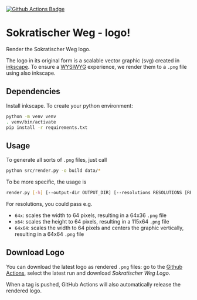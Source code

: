[![Github Actions Badge](https://github.com/joholl/sokratischer-weg-logo/actions/workflows/publish.yml/badge.svg)](https://github.com/joholl/sokratischer-weg-logo/actions/workflows/publish.yml)

# Sokratischer Weg - logo!

Render the Sokratischer Weg logo.

The logo in its original form is a scalable vector graphic (svg) created in
[inkscape](inkscape.org). To ensure a [WYSIWYG](de.wikipedia.org/wiki/WYSIWYG)
experience, we render them to a `.png` file using also inkscape.

## Dependencies

Install inkscape. To create your python environment:

```sh
python -m venv venv
. venv/bin/activate
pip install -r requirements.txt
```

## Usage

To generate all sorts of `.png` files, just call

```sh
python src/render.py -o build data/*
```

To be more specific, the usage is

```sh
render.py [-h] [--output-dir OUTPUT_DIR] [--resolutions RESOLUTIONS [RESOLUTIONS ...]] files [files ...]
```

For resolutions, you could pass e.g.
* `64x`: scales the width to 64 pixels, resulting in a 64x36 `.png` file
* `x64`: scales the height to 64 pixels, resulting in a 115x64 `.png` file
* `64x64`: scales the width to 64 pixels and centers the graphic vertically, resulting in a 64x64 `.png` file

## Download Logo

You can download the latest logo as rendered `.png` files: go to the [Github
Actions](https://github.com/joholl/sokratischer-weg-logo/actions/workflows/publish.yml),
select the latest run and download _Sokratischer Weg Logo_.

When a tag is pushed, GitHub Actions will also automatically release the
rendered logo.
